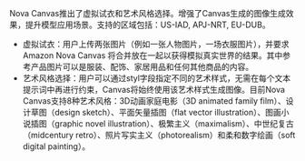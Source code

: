 Nova Canvas推出了虚拟试衣和艺术风格选择。增强了Canvas生成的图像生成效果，提升模型应用场景。支持的区域包括：US-IAD, APJ-NRT, EU-DUB。

- 虚拟试衣：用户上传两张图片（例如一张人物图片，一场衣服图片），并要求 Amazon Nova Canvas 将合并放在一起以获得模拟真实世界的结果。其中参考产品图片可以是服装、配饰、家居用品和任何其他商品的内容。
- 艺术风格选择：用户可以通过styl字段指定不同的艺术样式，无需在每个文本提示词中再进行约束，Canvas将始终使用该艺术样式生成图像。目前Nova Canvas支持8种艺术风格：3D动画家庭电影（3D animated family film）、设计草图（design sketch）、平面矢量插图（flat vector illustration）、图画小说插图（graphic novel illustration）、极繁主义（maximalism）、中世纪复古（midcentury retro）、照片写实主义（photorealism）和柔和数字绘画（soft digital painting）。
